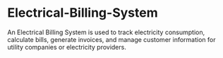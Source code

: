 # Electrical-Billing-System
An Electrical Billing System is used to track electricity consumption, calculate bills, generate invoices, and manage customer information for utility companies or electricity providers.
